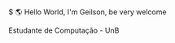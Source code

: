 $ 🌎 Hello World, I'm Geilson, be very welcome

Estudante de Computação - UnB



<!-- Proudly created with GPRM ( https://gprm.itsvg.in ) -->
